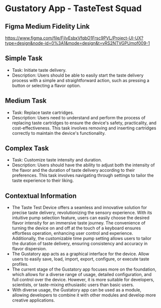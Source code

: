 # Gustatory App - TasteTest Squad
## Figma Medium Fidelity Link
https://www.figma.com/file/FjIvEsbxVfqbO1Frsc9PVL/Project-UI-UX?type=design&node-id=0%3A1&mode=design&t=vRS2NTVGPUmof009-1

## Simple Task
- Task: Initiate taste delivery.
- Description: Users should be able to easily start the taste delivery process with a simple and straightforward action, such as pressing a button or selecting a flavor option.

## Medium Task
- Task: Replace taste cartridges.
- Description: Users need to understand and perform the process of replacing taste cartridges to ensure the device's safety, practicality, and cost-effectiveness. This task involves removing and inserting cartridges correctly to maintain the device's functionality.

## Complex Task
- Task: Customize taste intensity and duration.
- Description: Users should have the ability to adjust both the intensity of the flavor and the duration of taste delivery according to their preferences. This task involves navigating through settings to tailor the taste experience to their liking.

## Contextual Information
- The Taste Test Device offers a seamless and innovative solution for precise taste delivery, revolutionizing the sensory experience. With its intuitive pump selection feature, users can easily choose the desired flavor intensity for an immersive taste journey. The convenience of turning the device on and off at the touch of a keyboard ensures effortless operation, enhancing user control and experience. Additionally, the customizable time pump setting allows users to tailor the duration of taste delivery, ensuring consistency and accuracy in flavor dispersion.
- The Gustatory app acts as a graphical interface for the device. Allow users to easily save, load, import, export, configure, or execute taste profiles.
- The current stage of the Gustatory app focuses more on the foundation, which allows for a diverse range of usage, detailed configuration, and full control over the device. However, it is more suitable for developers, scientists, or taste-mixing ethusiastic users than basic users.
- With diverse usage, the Gustatory app can be used as a module, allowing developers to combine it with other modules and develop more creative applications.
